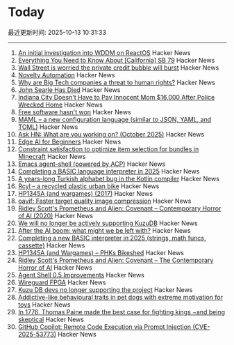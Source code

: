 # Today

最近更新时间: 2025-10-13 10:31:33

--- 
1. [An initial investigation into WDDM on ReactOS](https://reactos.org/blogs/investigating-wddm/) Hacker News
2. [Everything You Need to Know About [California] SB 79](https://mnolangray.substack.com/p/everything-you-need-to-know-about) Hacker News
3. [Wall Street is worried the private credit bubble will burst](https://www.thetimes.com/business-money/economics/article/wall-street-first-brands-private-credit-bubble-risk-363q2tcds) Hacker News
4. [Novelty Automation](https://www.novelty-automation.com/) Hacker News
5. [Why are Big Tech companies a threat to human rights?](https://www.amnesty.org/en/latest/news/2025/08/why-are-big-tech-companies-a-threat-to-human-rights/) Hacker News
6. [John Searle Has Died](https://www.nytimes.com/2025/10/12/books/john-searle-dead.html) Hacker News
7. [Indiana City Doesn't Have to Pay Innocent Mom $16,000 After Police Wrecked Home](https://reason.com/2025/10/10/this-indiana-city-doesnt-have-to-pay-an-innocent-mom-16000-after-police-wrecked-her-home-court-rules/) Hacker News
8. [Free software hasn't won](https://dorotac.eu/posts/fosswon/) Hacker News
9. [MAML – a new configuration language (similar to JSON, YAML, and TOML)](https://maml.dev/) Hacker News
10. [Ask HN: What are you working on? (October 2025)](https://news.ycombinator.com/item?id=45561428) Hacker News
11. [Edge AI for Beginners](https://github.com/microsoft/edgeai-for-beginners) Hacker News
12. [Constraint satisfaction to optimize item selection for bundles in Minecraft](https://www.robw.fyi/2025/10/12/using-constraint-satisfaction-to-optimize-item-selection-for-bundles-in-minecraft/) Hacker News
13. [Emacs agent-shell (powered by ACP)](https://xenodium.com/introducing-agent-shell) Hacker News
14. [Completing a BASIC language interpreter in 2025](https://nanochess.org/ecs_basic_2.html) Hacker News
15. [A years-long Turkish alphabet bug in the Kotlin compiler](https://sam-cooper.medium.com/the-country-that-broke-kotlin-84bdd0afb237) Hacker News
16. [Rcyl – a recycled plastic urban bike](https://rcyl.bike/en/the-bike/) Hacker News
17. [HP1345A (and wargames) (2017)](https://phk.freebsd.dk/hacks/Wargames/) Hacker News
18. [oavif: Faster target quality image compression](https://giannirosato.com/blog/post/oavif/) Hacker News
19. [Ridley Scott's Prometheus and Alien: Covenant – Contemporary Horror of AI (2020)](https://www.ejumpcut.org/archive/jc58.2018/AlpertAlienPrequels/index.html) Hacker News
20. [We will no longer be actively supporting KuzuDB](https://kuzudb.com) Hacker News
21. [After the AI boom: what might we be left with?](https://blog.robbowley.net/2025/10/12/after-the-ai-boom-what-might-we-be-left-with/) Hacker News
22. [Completing a new BASIC interpreter in 2025 (strings, math funcs, cassette)](https://nanochess.org/ecs_basic_2.html) Hacker News
23. [HP1345A (and Wargames) – PHKs Bikeshed](https://phk.freebsd.dk/hacks/Wargames/) Hacker News
24. [Ridley Scott's Prometheus and Alien: Covenant – The Contemporary Horror of AI](https://www.ejumpcut.org/archive/jc58.2018/AlpertAlienPrequels/index.html) Hacker News
25. [Agent Shell 0.5 Improvements](https://xenodium.com/agent-shell-0-5-improvements) Hacker News
26. [Wireguard FPGA](https://github.com/chili-chips-ba/wireguard-fpga) Hacker News
27. [Kuzu DB devs no longer supporting the project](https://kuzudb.com) Hacker News
28. [Addictive-like behavioural traits in pet dogs with extreme motivation for toys](https://www.nature.com/articles/s41598-025-18636-0) Hacker News
29. [In 1776, Thomas Paine made the best case for fighting kings −and being skeptical](https://theconversation.com/in-1776-thomas-paine-made-the-best-case-for-fighting-kings-and-for-being-skeptical-266448) Hacker News
30. [GitHub Copilot: Remote Code Execution via Prompt Injection (CVE-2025-53773)](https://embracethered.com/blog/posts/2025/github-copilot-remote-code-execution-via-prompt-injection/) Hacker News
